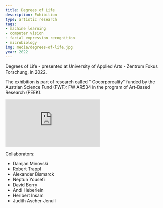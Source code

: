 ```yaml
---
title: Degrees of Life
description: Exhibition
type: artistic research
tags:
- machine learning
- computer vision
- facial expression recognition
- microbiology
img: media/degrees-of-life.jpg
year: 2022
---
```


Degrees of Life - presented at University of Applied Arts - Zentrum Fokus Forschung, in 2022.

The exhibition is part of research called " Cocorporeality" funded by the Austrian Science Fund (FWF): FW AR534 in the program of Art-Based Research (PEEK).

<div class="video-container">
<iframe class="video" src="https://www.youtube.com/embed/Rfw4P_Lt5OY?si=j_V6cFWWk0N4yJ-S" title="YouTube video player" frameborder="0" allow="accelerometer; autoplay; clipboard-write; encrypted-media; gyroscope; picture-in-picture; web-share" allowfullscreen></iframe>
</div>

Collaborators:
- Damjan Minovski
- Robert Trappl
- Alexander Bismarck
- Neptun Yousefi
- David Berry
- Andi Heberlein
- Heribert Insam
- Judith Ascher-Jenull
